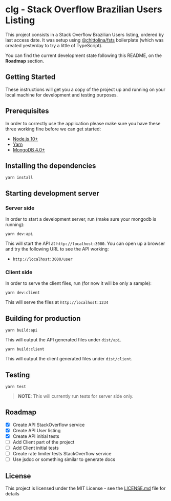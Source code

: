 # clg - Stack Overflow Brazilian Users Listing

This project consists in a Stack Overflow Brazilian Users listing, ordered by last access date. It was setup using [@chittolina/fsts](https://github.com/chittolina/fsts) boilerplate (which was created yesterday to try a little of TypeScript).

You can find the current development state following this README, on the **Roadmap** section.

## Getting Started

These instructions will get you a copy of the project up and running on your local machine for development and testing purposes.

## Prerequisites

In order to correctly use the application please make sure you have these three
working fine before we can get started:

- [Node.js 10+](https://nodejs.org/en/download/)
- [Yarn](https://yarnpkg.com/lang/en/)
- [MongoDB 4.0+](https://www.mongodb.com/download-center/community)

## Installing the dependencies

```
yarn install
```

## Starting development server

### Server side

In order to start a development server, run (make sure your mongodb is running):

```
yarn dev:api
```

This will start the API at `http://localhost:3000`. You can open up a browser and try the following URL to see the API working:

- `http://localhost:3000/user`

### Client side

In order to serve the client files, run (for now it will be only a sample):

```
yarn dev:client
```

This will serve the files at `http://localhost:1234`

## Building for production

```
yarn build:api
```

This will output the API generated files under `dist/api`.

```
yarn build:client
```

This will output the client generated files under `dist/client`.

## Testing

```
yarn test
```

> **NOTE**:
> This will currently run tests for server side only.

## Roadmap

- [x] Create API StackOverflow service
- [x] Create API User listing
- [x] Create API initial tests
- [ ] Add Client part of the project
- [ ] Add Client initial tests
- [ ] Create rate limiter tests StackOverflow service
- [ ] Use jsdoc or something similar to generate docs

## License

This project is licensed under the MIT License - see the [LICENSE.md](LICENSE.md) file for details
